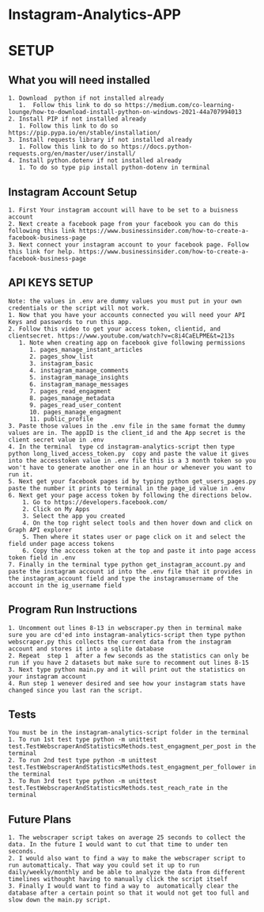 # Instagram-Analytics-APP
# SETUP
## What you will need installed 
    1. Download  python if not installed already
       1.  Follow this link to do so https://medium.com/co-learning-lounge/how-to-download-install-python-on-windows-2021-44a707994013
    2. Install PIP if not installed already
       1. Follow this link to do so https://pip.pypa.io/en/stable/installation/
    3. Install requests library if not installed already
       1. Follow this link to do so https://docs.python-requests.org/en/master/user/install/
    4. Install python.dotenv if not installed already
       1. To do so type pip install python-dotenv in terminal
## Instagram Account Setup
    1. First Your instagram account will have to be set to a buisness account
    2. Next create a facebook page from your facebook you can do this following this link https://www.businessinsider.com/how-to-create-a-facebook-business-page
    3. Next connect your instagram account to your facebook page. Follow this link for help. https://www.businessinsider.com/how-to-create-a-facebook-business-page
## API KEYS SETUP
    Note: the values in .env are dummy values you must put in your own credentials or the script will not work.
    1. Now that you have your accounts connected you will need your API Keys and passwords to run this app.
    2. Follow this video to get your access token, clientid, and clientsecret. https://www.youtube.com/watch?v=c8i4CaELPME&t=213s
       1. Note when creating app on facebook give following permissions
          1. pages_manage_instant_articles
          2. pages_show_list
          3. instagram_basic
          4. instagram_manage_comments
          5. instagram_manage_insights
          6. instagram_manage_messages
          7. pages_read_engagment
          8. pages_manage_metadata
          9. pages_read_user_content
          10. pages_manage_engagment
          11. public_profile
    3. Paste those values in the .env file in the same format the dummy values are in. The appID is the client_id and the App secret is the client secret value in .env 
    4. In the terminal  type cd instagram-analytics-script then type python long_lived_access_token.py  copy and paste the value it gives into the accesstoken value in .env file this is a 3 month token so you won't have to generate another one in an hour or whenever you want to run it. 
    5. Next get your facebook pages id by typing python get_users_pages.py paste the number it prints to terminal in the page_id value in .env
    6. Next get your page access token by following the directions below.
        1. Go to https://developers.facebook.com/
        2. Click on My Apps
        3. Select the app you created 
        4. On the top right select tools and then hover down and click on Graph API explorer
        5. Then where it states user or page click on it and select the field under page access tokens
        6. Copy the acccess token at the top and paste it into page access token field in .env
    7. Finally in the terminal type python get_instagram_account.py and paste the instagram account id into the .env file that it provides in the instagram_account field and type the instagramusername of the account in the ig_username field
## Program Run Instructions
    1. Uncomment out lines 8-13 in webscraper.py then in terminal make sure you are cd'ed into instagram-analytics-script then type python webscraper.py this collects the current data from the instagram account and stores it into a sqlite database
    2. Repeat  step 1  after a few seconds as the statistics can only be run if you have 2 datasets but make sure to recomment out lines 8-15
    3. Next type python main.py and it will print out the statistics on your instagram account
    4. Run step 1 wenever desired and see how your instagram stats have changed since you last ran the script.
## Tests
    You must be in the instagram-analytics-script folder in the terminal
    1. To run 1st test type python -m unittest test.TestWebscraperAndStatisticsMethods.test_engagment_per_post in the terminal
    2. To run 2nd test type python -m unittest test.TestWebscraperAndStatisticsMethods.test_engagment_per_follower in the terminal
    3. To Run 3rd test type python -m unittest test.TestWebscraperAndStatisticsMethods.test_reach_rate in the terminal

## Future Plans
    1. The webscraper script takes on average 25 seconds to collect the data. In the future I would want to cut that time to under ten seconds.
    2. I would also want to find a way to make the webscraper script to run automatticaly. That way you could set it up to run daily/weekly/monthly and be able to analyze the data from different timelines withought having to manually click the script itself
    3. Finally I would want to find a way to  automatically clear the database after a certain point so that it would not get too full and slow down the main.py script. 

